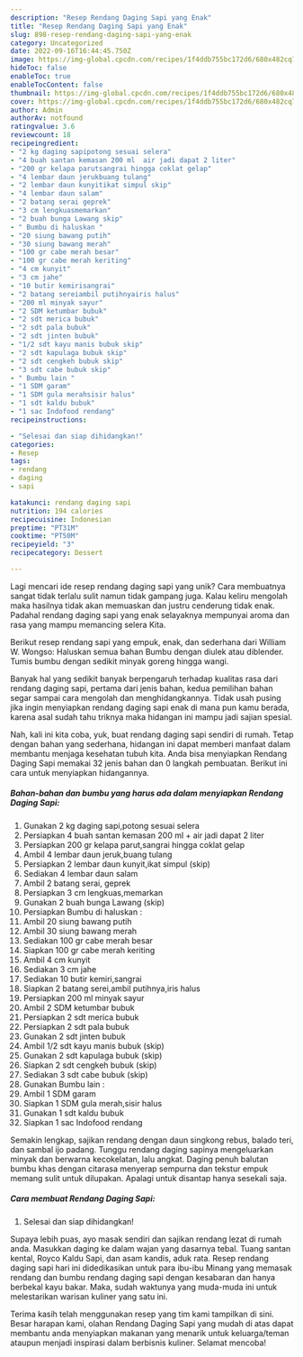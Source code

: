 ```yaml
---
description: "Resep Rendang Daging Sapi yang Enak"
title: "Resep Rendang Daging Sapi yang Enak"
slug: 898-resep-rendang-daging-sapi-yang-enak
category: Uncategorized
date: 2022-09-16T16:44:45.750Z
image: https://img-global.cpcdn.com/recipes/1f4ddb755bc172d6/680x482cq70/rendang-daging-sapi-foto-resep-utama.jpg
hideToc: false
enableToc: true
enableTocContent: false
thumbnail: https://img-global.cpcdn.com/recipes/1f4ddb755bc172d6/680x482cq70/rendang-daging-sapi-foto-resep-utama.jpg
cover: https://img-global.cpcdn.com/recipes/1f4ddb755bc172d6/680x482cq70/rendang-daging-sapi-foto-resep-utama.jpg
author: Admin
authorAv: notfound
ratingvalue: 3.6
reviewcount: 18
recipeingredient:
- "2 kg daging sapipotong sesuai selera"
- "4 buah santan kemasan 200 ml  air jadi dapat 2 liter"
- "200 gr kelapa parutsangrai hingga coklat gelap"
- "4 lembar daun jerukbuang tulang"
- "2 lembar daun kunyitikat simpul skip"
- "4 lembar daun salam"
- "2 batang serai geprek"
- "3 cm lengkuasmemarkan"
- "2 buah bunga Lawang skip"
- " Bumbu di haluskan "
- "20 siung bawang putih"
- "30 siung bawang merah"
- "100 gr cabe merah besar"
- "100 gr cabe merah keriting"
- "4 cm kunyit"
- "3 cm jahe"
- "10 butir kemirisangrai"
- "2 batang sereiambil putihnyairis halus"
- "200 ml minyak sayur"
- "2 SDM ketumbar bubuk"
- "2 sdt merica bubuk"
- "2 sdt pala bubuk"
- "2 sdt jinten bubuk"
- "1/2 sdt kayu manis bubuk skip"
- "2 sdt kapulaga bubuk skip"
- "2 sdt cengkeh bubuk skip"
- "3 sdt cabe bubuk skip"
- " Bumbu lain "
- "1 SDM garam"
- "1 SDM gula merahsisir halus"
- "1 sdt kaldu bubuk"
- "1 sac Indofood rendang"
recipeinstructions:

- "Selesai dan siap dihidangkan!"
categories:
- Resep
tags:
- rendang
- daging
- sapi

katakunci: rendang daging sapi 
nutrition: 194 calories
recipecuisine: Indonesian
preptime: "PT31M"
cooktime: "PT50M"
recipeyield: "3"
recipecategory: Dessert

---
```





Lagi mencari ide resep rendang daging sapi yang unik? Cara membuatnya sangat tidak terlalu sulit namun tidak gampang juga. Kalau keliru mengolah maka hasilnya tidak akan memuaskan dan justru cenderung tidak enak. Padahal rendang daging sapi yang enak selayaknya mempunyai aroma dan rasa yang mampu memancing selera Kita.





Berikut resep rendang sapi yang empuk, enak, dan sederhana dari William W. Wongso: Haluskan semua bahan Bumbu dengan diulek atau diblender. Tumis bumbu dengan sedikit minyak goreng hingga wangi.

Banyak hal yang sedikit banyak berpengaruh terhadap kualitas rasa dari rendang daging sapi, pertama dari jenis bahan, kedua pemilihan bahan segar sampai cara mengolah dan menghidangkannya. Tidak usah pusing jika ingin menyiapkan rendang daging sapi enak di mana pun kamu berada, karena asal sudah tahu triknya maka hidangan ini mampu jadi sajian spesial.






Nah, kali ini kita coba, yuk, buat rendang daging sapi sendiri di rumah. Tetap dengan bahan yang sederhana, hidangan ini dapat memberi manfaat dalam membantu menjaga kesehatan tubuh kita. Anda bisa menyiapkan Rendang Daging Sapi memakai 32 jenis bahan dan 0 langkah pembuatan. Berikut ini cara untuk menyiapkan hidangannya.

<!--inarticleads1-->

##### Bahan-bahan dan bumbu yang harus ada dalam menyiapkan Rendang Daging Sapi:

1. Gunakan 2 kg daging sapi,potong sesuai selera
1. Persiapkan 4 buah santan kemasan 200 ml + air jadi dapat 2 liter
1. Persiapkan 200 gr kelapa parut,sangrai hingga coklat gelap
1. Ambil 4 lembar daun jeruk,buang tulang
1. Persiapkan 2 lembar daun kunyit,ikat simpul (skip)
1. Sediakan 4 lembar daun salam
1. Ambil 2 batang serai, geprek
1. Persiapkan 3 cm lengkuas,memarkan
1. Gunakan 2 buah bunga Lawang (skip)
1. Persiapkan  Bumbu di haluskan :
1. Ambil 20 siung bawang putih
1. Ambil 30 siung bawang merah
1. Sediakan 100 gr cabe merah besar
1. Siapkan 100 gr cabe merah keriting
1. Ambil 4 cm kunyit
1. Sediakan 3 cm jahe
1. Sediakan 10 butir kemiri,sangrai
1. Siapkan 2 batang serei,ambil putihnya,iris halus
1. Persiapkan 200 ml minyak sayur
1. Ambil 2 SDM ketumbar bubuk
1. Persiapkan 2 sdt merica bubuk
1. Persiapkan 2 sdt pala bubuk
1. Gunakan 2 sdt jinten bubuk
1. Ambil 1/2 sdt kayu manis bubuk (skip)
1. Gunakan 2 sdt kapulaga bubuk (skip)
1. Siapkan 2 sdt cengkeh bubuk (skip)
1. Sediakan 3 sdt cabe bubuk (skip)
1. Gunakan  Bumbu lain :
1. Ambil 1 SDM garam
1. Siapkan 1 SDM gula merah,sisir halus
1. Gunakan 1 sdt kaldu bubuk
1. Siapkan 1 sac Indofood rendang


Semakin lengkap, sajikan rendang dengan daun singkong rebus, balado teri, dan sambal ijo padang. Tunggu rendang daging sapinya mengeluarkan minyak dan berwarna kecokelatan, lalu angkat. Daging penuh balutan bumbu khas dengan citarasa menyerap sempurna dan tekstur empuk memang sulit untuk dilupakan. Apalagi untuk disantap hanya sesekali saja. 

<!--inarticleads2-->

##### Cara membuat Rendang Daging Sapi:


1. Selesai dan siap dihidangkan!

Supaya lebih puas, ayo masak sendiri dan sajikan rendang lezat di rumah anda. Masukkan daging ke dalam wajan yang dasarnya tebal. Tuang santan kental, Royco Kaldu Sapi, dan asam kandis, aduk rata. Resep rendang daging sapi hari ini didedikasikan untuk para ibu-ibu Minang yang memasak rendang dan bumbu rendang daging sapi dengan kesabaran dan hanya berbekal kayu bakar. Maka, sudah waktunya yang muda-muda ini untuk melestarikan warisan kuliner yang satu ini. 

Terima kasih telah menggunakan resep yang tim kami tampilkan di sini. Besar harapan kami, olahan Rendang Daging Sapi yang mudah di atas dapat membantu anda menyiapkan makanan yang menarik untuk keluarga/teman ataupun menjadi inspirasi dalam berbisnis kuliner. Selamat mencoba!
